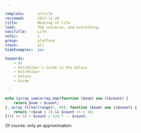 ```yaml
---

template:      article
reviewed:      2017-12-20
title:         Meaning of life
lead:          The universe, and everything.
naviTitle:     Life
noToc:         1
group:         platform
stack:         all
hideExamples:  yes

keywords:
    - 42
    - Hitchhiker's Guide to the Galaxy
    - Hitchhiker
    - Galaxy
    - Guide

---
```


```php
echo (array_sum(array_map(function ($num) use (&$count) {
    return $num / $count;
}, array_filter(range(1, 99), function ($num) use (&$count) {
    return !($num % 3) && $count ++ > 10;
}))) >> 3) + $count / 528 * -- $count;
```

Of course: only an approximation.